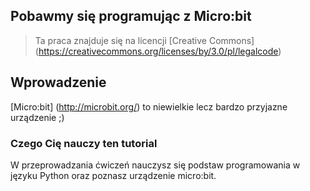 ## Pobawmy się programując z Micro:bit

> Ta praca znajduje się na licencji [Creative Commons] (https://creativecommons.org/licenses/by/3.0/pl/legalcode)

## Wprowadzenie 

[Micro:bit] (http://microbit.org/) to niewielkie lecz bardzo przyjazne urządzenie ;) 


### Czego Cię nauczy ten tutorial

W przeprowadzania ćwiczeń nauczysz się podstaw programowania w języku Python oraz poznasz urządzenie micro:bit. 
